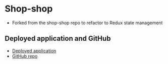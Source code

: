 # Shop-shop
- Forked from the shop-shop repo to refactor to Redux state management

## Deployed application and GitHub
- [Deployed application](https://enigmatic-tundra-15660.herokuapp.com/)
- [GitHub repo](https://github.com/SteveB29/shop-shop)
